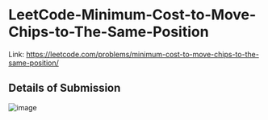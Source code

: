 # LeetCode-Minimum-Cost-to-Move-Chips-to-The-Same-Position
Link: https://leetcode.com/problems/minimum-cost-to-move-chips-to-the-same-position/
## Details of Submission
![image](https://github.com/mgalang229/LeetCode-Minimum-Cost-to-Move-Chips-to-The-Same-Position/assets/51401355/fc8a09c8-f090-42c1-b299-95549c588862)
